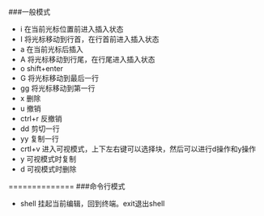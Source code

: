 ###一般模式
- i 在当前光标位置前进入插入状态
- I 将光标移动到行首，在行首前进入插入状态
- a 在当前光标后插入
- A 将光标移动到行尾，在行尾进入插入状态
- o shift+enter
- G 将光标移动到最后一行
- gg 将光标移动到第一行
- x 删除
- u 撤销
- ctrl+r 反撤销
- dd 剪切一行
- yy 复制一行
- crtl+v 进入可视模式，上下左右键可以选择块，然后可以进行d操作和y操作
- y 可视模式时复制
- d 可视模式时删除

==============
###命令行模式
- shell 挂起当前编辑，回到终端。exit退出shell
